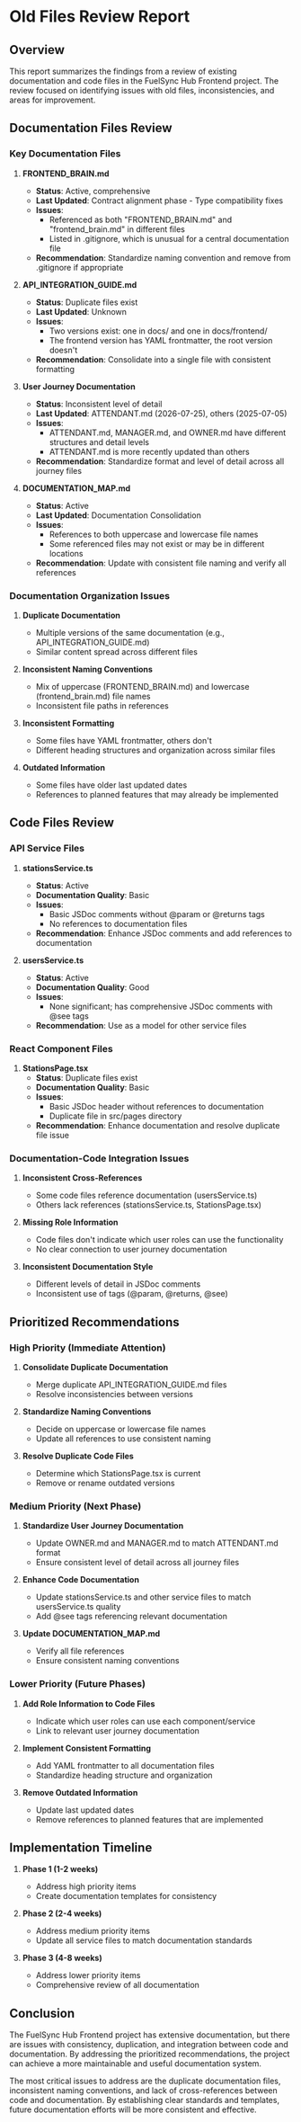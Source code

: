 # Old Files Review Report

## Overview

This report summarizes the findings from a review of existing documentation and code files in the FuelSync Hub Frontend project. The review focused on identifying issues with old files, inconsistencies, and areas for improvement.

## Documentation Files Review

### Key Documentation Files

1. **FRONTEND_BRAIN.md**
   - **Status**: Active, comprehensive
   - **Last Updated**: Contract alignment phase - Type compatibility fixes
   - **Issues**: 
     - Referenced as both "FRONTEND_BRAIN.md" and "frontend_brain.md" in different files
     - Listed in .gitignore, which is unusual for a central documentation file
   - **Recommendation**: Standardize naming convention and remove from .gitignore if appropriate

2. **API_INTEGRATION_GUIDE.md**
   - **Status**: Duplicate files exist
   - **Last Updated**: Unknown
   - **Issues**:
     - Two versions exist: one in docs/ and one in docs/frontend/
     - The frontend version has YAML frontmatter, the root version doesn't
   - **Recommendation**: Consolidate into a single file with consistent formatting

3. **User Journey Documentation**
   - **Status**: Inconsistent level of detail
   - **Last Updated**: ATTENDANT.md (2026-07-25), others (2025-07-05)
   - **Issues**:
     - ATTENDANT.md, MANAGER.md, and OWNER.md have different structures and detail levels
     - ATTENDANT.md is more recently updated than others
   - **Recommendation**: Standardize format and level of detail across all journey files

4. **DOCUMENTATION_MAP.md**
   - **Status**: Active
   - **Last Updated**: Documentation Consolidation
   - **Issues**:
     - References to both uppercase and lowercase file names
     - Some referenced files may not exist or may be in different locations
   - **Recommendation**: Update with consistent file naming and verify all references

### Documentation Organization Issues

1. **Duplicate Documentation**
   - Multiple versions of the same documentation (e.g., API_INTEGRATION_GUIDE.md)
   - Similar content spread across different files

2. **Inconsistent Naming Conventions**
   - Mix of uppercase (FRONTEND_BRAIN.md) and lowercase (frontend_brain.md) file names
   - Inconsistent file paths in references

3. **Inconsistent Formatting**
   - Some files have YAML frontmatter, others don't
   - Different heading structures and organization across similar files

4. **Outdated Information**
   - Some files have older last updated dates
   - References to planned features that may already be implemented

## Code Files Review

### API Service Files

1. **stationsService.ts**
   - **Status**: Active
   - **Documentation Quality**: Basic
   - **Issues**:
     - Basic JSDoc comments without @param or @returns tags
     - No references to documentation files
   - **Recommendation**: Enhance JSDoc comments and add references to documentation

2. **usersService.ts**
   - **Status**: Active
   - **Documentation Quality**: Good
   - **Issues**:
     - None significant; has comprehensive JSDoc comments with @see tags
   - **Recommendation**: Use as a model for other service files

### React Component Files

1. **StationsPage.tsx**
   - **Status**: Duplicate files exist
   - **Documentation Quality**: Basic
   - **Issues**:
     - Basic JSDoc header without references to documentation
     - Duplicate file in src/pages directory
   - **Recommendation**: Enhance documentation and resolve duplicate file issue

### Documentation-Code Integration Issues

1. **Inconsistent Cross-References**
   - Some code files reference documentation (usersService.ts)
   - Others lack references (stationsService.ts, StationsPage.tsx)

2. **Missing Role Information**
   - Code files don't indicate which user roles can use the functionality
   - No clear connection to user journey documentation

3. **Inconsistent Documentation Style**
   - Different levels of detail in JSDoc comments
   - Inconsistent use of tags (@param, @returns, @see)

## Prioritized Recommendations

### High Priority (Immediate Attention)

1. **Consolidate Duplicate Documentation**
   - Merge duplicate API_INTEGRATION_GUIDE.md files
   - Resolve inconsistencies between versions

2. **Standardize Naming Conventions**
   - Decide on uppercase or lowercase file names
   - Update all references to use consistent naming

3. **Resolve Duplicate Code Files**
   - Determine which StationsPage.tsx is current
   - Remove or rename outdated versions

### Medium Priority (Next Phase)

1. **Standardize User Journey Documentation**
   - Update OWNER.md and MANAGER.md to match ATTENDANT.md format
   - Ensure consistent level of detail across all journey files

2. **Enhance Code Documentation**
   - Update stationsService.ts and other service files to match usersService.ts quality
   - Add @see tags referencing relevant documentation

3. **Update DOCUMENTATION_MAP.md**
   - Verify all file references
   - Ensure consistent naming conventions

### Lower Priority (Future Phases)

1. **Add Role Information to Code Files**
   - Indicate which user roles can use each component/service
   - Link to relevant user journey documentation

2. **Implement Consistent Formatting**
   - Add YAML frontmatter to all documentation files
   - Standardize heading structure and organization

3. **Remove Outdated Information**
   - Update last updated dates
   - Remove references to planned features that are implemented

## Implementation Timeline

1. **Phase 1 (1-2 weeks)**
   - Address high priority items
   - Create documentation templates for consistency

2. **Phase 2 (2-4 weeks)**
   - Address medium priority items
   - Update all service files to match documentation standards

3. **Phase 3 (4-8 weeks)**
   - Address lower priority items
   - Comprehensive review of all documentation

## Conclusion

The FuelSync Hub Frontend project has extensive documentation, but there are issues with consistency, duplication, and integration between code and documentation. By addressing the prioritized recommendations, the project can achieve a more maintainable and useful documentation system.

The most critical issues to address are the duplicate documentation files, inconsistent naming conventions, and lack of cross-references between code and documentation. By establishing clear standards and templates, future documentation efforts will be more consistent and effective.